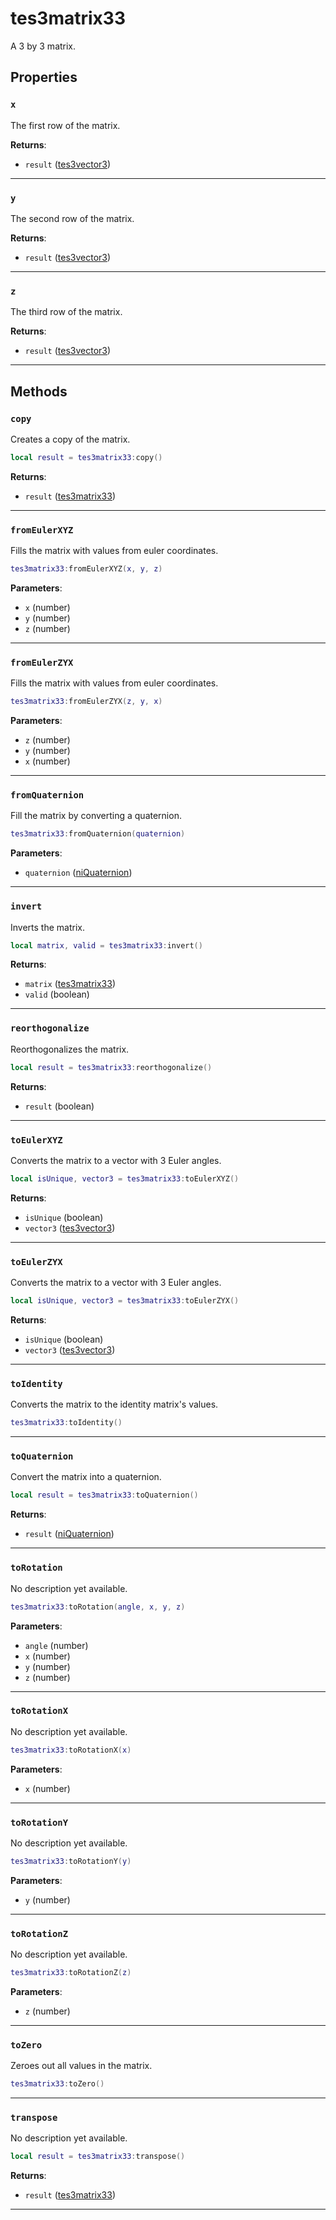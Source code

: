 # tes3matrix33

A 3 by 3 matrix.

## Properties

### `x`

The first row of the matrix.

**Returns**:

* `result` ([tes3vector3](../../types/tes3vector3))

***

### `y`

The second row of the matrix.

**Returns**:

* `result` ([tes3vector3](../../types/tes3vector3))

***

### `z`

The third row of the matrix.

**Returns**:

* `result` ([tes3vector3](../../types/tes3vector3))

***

## Methods

### `copy`

Creates a copy of the matrix.

```lua
local result = tes3matrix33:copy()
```

**Returns**:

* `result` ([tes3matrix33](../../types/tes3matrix33))

***

### `fromEulerXYZ`

Fills the matrix with values from euler coordinates.

```lua
tes3matrix33:fromEulerXYZ(x, y, z)
```

**Parameters**:

* `x` (number)
* `y` (number)
* `z` (number)

***

### `fromEulerZYX`

Fills the matrix with values from euler coordinates.

```lua
tes3matrix33:fromEulerZYX(z, y, x)
```

**Parameters**:

* `z` (number)
* `y` (number)
* `x` (number)

***

### `fromQuaternion`

Fill the matrix by converting a quaternion.

```lua
tes3matrix33:fromQuaternion(quaternion)
```

**Parameters**:

* `quaternion` ([niQuaternion](../../types/niQuaternion))

***

### `invert`

Inverts the matrix.

```lua
local matrix, valid = tes3matrix33:invert()
```

**Returns**:

* `matrix` ([tes3matrix33](../../types/tes3matrix33))
* `valid` (boolean)

***

### `reorthogonalize`

Reorthogonalizes the matrix.

```lua
local result = tes3matrix33:reorthogonalize()
```

**Returns**:

* `result` (boolean)

***

### `toEulerXYZ`

Converts the matrix to a vector with 3 Euler angles.

```lua
local isUnique, vector3 = tes3matrix33:toEulerXYZ()
```

**Returns**:

* `isUnique` (boolean)
* `vector3` ([tes3vector3](../../types/tes3vector3))

***

### `toEulerZYX`

Converts the matrix to a vector with 3 Euler angles.

```lua
local isUnique, vector3 = tes3matrix33:toEulerZYX()
```

**Returns**:

* `isUnique` (boolean)
* `vector3` ([tes3vector3](../../types/tes3vector3))

***

### `toIdentity`

Converts the matrix to the identity matrix's values.

```lua
tes3matrix33:toIdentity()
```

***

### `toQuaternion`

Convert the matrix into a quaternion.

```lua
local result = tes3matrix33:toQuaternion()
```

**Returns**:

* `result` ([niQuaternion](../../types/niQuaternion))

***

### `toRotation`

No description yet available.

```lua
tes3matrix33:toRotation(angle, x, y, z)
```

**Parameters**:

* `angle` (number)
* `x` (number)
* `y` (number)
* `z` (number)

***

### `toRotationX`

No description yet available.

```lua
tes3matrix33:toRotationX(x)
```

**Parameters**:

* `x` (number)

***

### `toRotationY`

No description yet available.

```lua
tes3matrix33:toRotationY(y)
```

**Parameters**:

* `y` (number)

***

### `toRotationZ`

No description yet available.

```lua
tes3matrix33:toRotationZ(z)
```

**Parameters**:

* `z` (number)

***

### `toZero`

Zeroes out all values in the matrix.

```lua
tes3matrix33:toZero()
```

***

### `transpose`

No description yet available.

```lua
local result = tes3matrix33:transpose()
```

**Returns**:

* `result` ([tes3matrix33](../../types/tes3matrix33))

***

